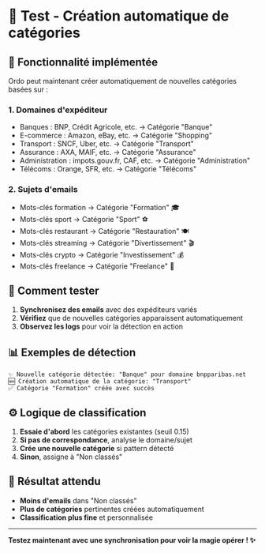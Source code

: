 # 🤖 Test - Création automatique de catégories

## 🎯 Fonctionnalité implémentée

Ordo peut maintenant créer automatiquement de nouvelles catégories basées sur :

### 1. **Domaines d'expéditeur** 
- Banques : BNP, Crédit Agricole, etc. → Catégorie "Banque"
- E-commerce : Amazon, eBay, etc. → Catégorie "Shopping"  
- Transport : SNCF, Uber, etc. → Catégorie "Transport"
- Assurance : AXA, MAIF, etc. → Catégorie "Assurance"
- Administration : impots.gouv.fr, CAF, etc. → Catégorie "Administration"
- Télécoms : Orange, SFR, etc. → Catégorie "Télécoms"

### 2. **Sujets d'emails**
- Mots-clés formation → Catégorie "Formation" 🎓
- Mots-clés sport → Catégorie "Sport" ⚽
- Mots-clés restaurant → Catégorie "Restauration" 🍽️
- Mots-clés streaming → Catégorie "Divertissement" 🎬
- Mots-clés crypto → Catégorie "Investissement" 💰
- Mots-clés freelance → Catégorie "Freelance" 💼

## 🧪 Comment tester

1. **Synchronisez des emails** avec des expéditeurs variés
2. **Vérifiez** que de nouvelles catégories apparaissent automatiquement
3. **Observez les logs** pour voir la détection en action

## 📊 Exemples de détection

```
✨ Nouvelle catégorie détectée: "Banque" pour domaine bnpparibas.net
🆕 Création automatique de la catégorie: "Transport"
✅ Catégorie "Formation" créée avec succès
```

## ⚙️ Logique de classification

1. **Essaie d'abord** les catégories existantes (seuil 0.15)
2. **Si pas de correspondance**, analyse le domaine/sujet
3. **Crée une nouvelle catégorie** si pattern détecté
4. **Sinon**, assigne à "Non classés"

## 🎯 Résultat attendu

- **Moins d'emails** dans "Non classés"
- **Plus de catégories** pertinentes créées automatiquement
- **Classification plus fine** et personnalisée

---

**Testez maintenant avec une synchronisation pour voir la magie opérer ! ✨**
